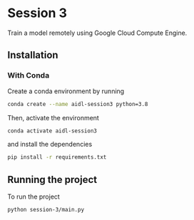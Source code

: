# Session 3

Train a model remotely using Google Cloud Compute Engine.

## Installation
### With Conda
Create a conda environment by running

```bash
conda create --name aidl-session3 python=3.8
```

Then, activate the environment

```bash
conda activate aidl-session3
```

and install the dependencies

```bash
pip install -r requirements.txt
```

## Running the project

To run the project
```bash
python session-3/main.py
```